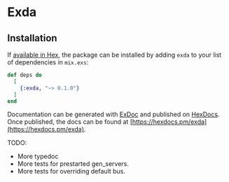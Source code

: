 # Exda

## Installation

If [available in Hex](https://hex.pm/docs/publish), the package can be installed
by adding `exda` to your list of dependencies in `mix.exs`:

```elixir
def deps do
  [
    {:exda, "~> 0.1.0"}
  ]
end
```

Documentation can be generated with [ExDoc](https://github.com/elixir-lang/ex_doc)
and published on [HexDocs](https://hexdocs.pm). Once published, the docs can
be found at [https://hexdocs.pm/exda](https://hexdocs.pm/exda).

TODO:

- More typedoc
- More tests for prestarted gen_servers.
- More tests for overriding default bus.
